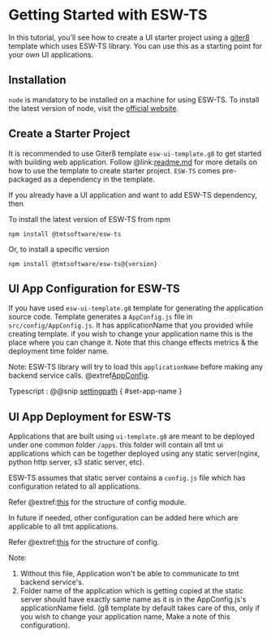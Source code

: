 # Getting Started with ESW-TS

In this tutorial, you’ll see how to create a UI starter project using a [giter8](http://www.foundweekends.org/giter8/)
template which uses ESW-TS library. You can use this as a starting point for your own UI applications.

## Installation

`node` is mandatory to be installed on a machine for using ESW-TS. To install the latest version of node, visit the
[official website](https://nodejs.org/en/).

## Create a Starter Project

It is recommended to use Giter8 template `esw-ui-template.g8` to get started with building web application.
Follow @link:[readme.md](https://github.com/tmtsoftware/esw-ui-template.g8/blob/master/README.md) for more details on how to
use the template to create starter project. `ESW-TS` comes pre-packaged as a dependency in the template.

If you already have a UI application and want to add ESW-TS dependency, then

To install the latest version of ESW-TS from npm

`npm install @tmtsoftware/esw-ts`

Or, to install a specific version

`npm install @tmtsoftware/esw-ts@{version}`

## UI App Configuration for ESW-TS

If you have used `esw-ui-template.g8` template for generating the application source code. Template generates a `AppConfig.js` file in `src/config/AppConfig.js`. It has applicationName that you provided while creating template. if you wish to change your application name this is the place where you can change it. Note that this change effects metrics & the deployment time folder name.

Note: ESW-TS library will try to load this `applicationName` before making any backend service calls.
@extref[AppConfig](ts-docs:modules/models.html#appconfig).

Typescript
:   @@snip [settingpath](../../../../example/src/documentation/common/AppPath.tsx) { #set-app-name }

## UI App Deployment for ESW-TS

Applications that are built using `ui-template.g8` are meant to be deployed under one common folder `/apps`.
this folder will contain all tmt ui applications which can be together deployed using any static server(nginx, python http server, s3 static server, etc).

ESW-TS assumes that static server contains a `config.js` file which has configuration related to all applications.

Refer @extref:[this](ts-docs:modules/config.html#ConfigModule) for the structure of config module.

In future if needed, other configuration can be added here which are applicable to all tmt applications.

Refer @extref:[this](ts-docs:modules/config.html#Config) for the structure of config.

Note:

1. Without this file, Application won't be able to communicate to tmt backend service's.
2. Folder name of the application which is getting copied at the static server should have exactly same name as it is in the AppConfig.js's applicationName field. (g8 template by default takes care of this, only if you wish to change your application name, Make a note of this configuration).

